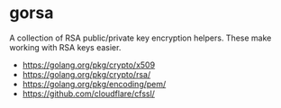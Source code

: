 # gorsa

A collection of RSA public/private key encryption helpers. These make working
with RSA keys easier.

- https://golang.org/pkg/crypto/x509
- https://golang.org/pkg/crypto/rsa/
- https://golang.org/pkg/encoding/pem/
- https://github.com/cloudflare/cfssl/
